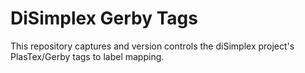 # DiSimplex Gerby Tags

This repository captures and version controls the diSimplex project's
PlasTex/Gerby tags to label mapping.

